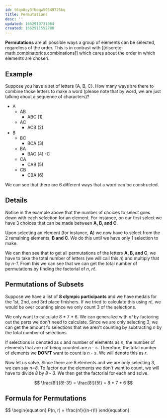 ```yaml
---
id: t6qo8cy3fboqw50349725kq
title: Permutations
desc: ''
updated: 1662919731064
created: 1662911552780
---
```


__Permutations__ are all possible ways a group of elements can be selected, regardless of the order. This is in contrast with [[discrete-math.combinatorics.combinations]] which cares about the order in which elements are chosen.

## Example

Suppose you have a set of letters {A, B, C}. How many ways are there to combine those letters to make a word (please note that by word, we are just talking about a sequence of characters)?

- A
    - AB
        - ABC (1)
    - AC
        - ACB (2)
- B
    - BC
        - BCA (3)
    - BA
        - BAC (4)
-C
    - CA
        - CAB (5)
    - CB
        - CBA (6)
    
We can see that there are 6 different ways that a word can be constructed.

## Details

Notice in the example above that the number of choices to select goes down with each selection for an element. For instance, on our first select we have 3 choices that can be made between __A, B, and C__.

Upon selecting an element (for instance, __A__) we now have to select from the 2 remaining elements, __B and C__. We do this until we have only 1 selection to make.

We can then see that to get all permutations of the letters __A, B, and C__, we have to take the total number of letters (we will call this _n_) and multiply that by _n-1_. From this we can see that we can get the total number of permutations by finding the factorial of _n_, _n!_.

## Permutations of Subsets

Suppose we have a list of __8 olympic participants__ and we have medals for the 1st, 2nd, and 3rd place finishers. If we tried to calculate this using _n!_, we would be over counting since we only count 3 of the selections.

We only want to calculate 8 * 7 * 6. We can generalize with _n!_ by factoring out the parts we don't need to calculate. Since we are only selecting 3, we can get the amount fo selections that we aren't counting by subtracting _n_ by the total number of selections.

If selections is denoted as _s_ and number of elements as _n_, the number of elements that are not being counted are _n_ - _s_. Therefore, the total number of elements we __DON'T__ want to count is _n_ - _s_. We will denote this as _r_.

Now let us solve. Since there are 8 elements and we are only selecting 3, we can say _n=8_. To factor our the elements we don't want to count, we will have to divide _8_ by _8_ - _3_. We then get the factorial for each and solve.

$$
\frac{8!}{8!-3!} = \frac{8!}{5!} = 8 * 7 * 6
$$

## Formula for Permutations

$$
\begin{equation}
P(n, r) = \frac{n!}{(n-r)!}
\end{equation}
